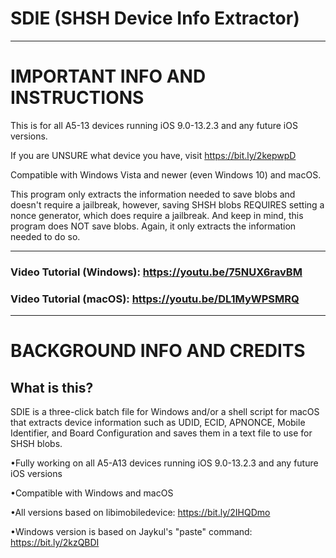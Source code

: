 # SDIE (SHSH Device Info Extractor)

--------------------------------------------------------------------------------------------------------------------------------------------------------------------

# IMPORTANT INFO AND INSTRUCTIONS

This is for all A5-13 devices running iOS 9.0-13.2.3 and any future iOS versions.

If you are UNSURE what device you have, visit https://bit.ly/2kepwpD

Compatible with Windows Vista and newer (even Windows 10) and macOS.

This program only extracts the information needed to save blobs and doesn't require a jailbreak, however, saving SHSH blobs REQUIRES setting a nonce generator, which does require a jailbreak. And keep in mind, this program does NOT save blobs. Again, it only extracts the information needed to do so.

--------------------------------------------------------------------------------------------------------------------------------------------------------------------

### Video Tutorial (Windows): https://youtu.be/75NUX6ravBM

### Video Tutorial (macOS): https://youtu.be/DL1MyWPSMRQ

--------------------------------------------------------------------------------------------------------------------------------------------------------------------

# BACKGROUND INFO AND CREDITS
## What is this? 

SDIE is a three-click batch file for Windows and/or a shell script for macOS that extracts device information such as UDID, ECID, APNONCE, Mobile Identifier, and Board Configuration and saves them in a text file to use for SHSH blobs.

•Fully working on all A5-A13 devices running iOS 9.0-13.2.3 and any future iOS versions

•Compatible with Windows and macOS

•All versions based on libimobiledevice: https://bit.ly/2IHQDmo

•Windows version is based on Jaykul's "paste" command: https://bit.ly/2kzQBDI
